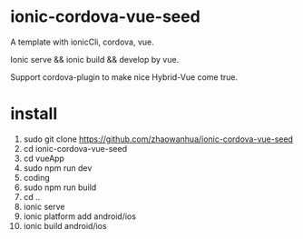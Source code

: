# ionic-cordova-vue-seed

A template with ionicCli, cordova, vue. 

Ionic serve && ionic build && develop by vue.

Support cordova-plugin to make nice Hybrid-Vue come true.

# install

1.   sudo git clone  https://github.com/zhaowanhua/ionic-cordova-vue-seed
2.   cd ionic-cordova-vue-seed
3.   cd vueApp
4.   sudo npm run dev
5.   coding
6.	 sudo npm run build
7.   cd ..
8.   ionic serve
9.   ionic platform add android/ios
10.  ionic build android/ios
